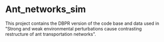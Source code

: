 # Ant_networks_sim
This project contains the DBPR version of the code base and data used in "Strong and weak environmental perturbations cause contrasting restructure of ant transportation networks".
